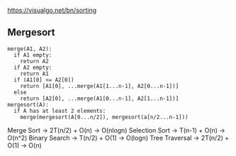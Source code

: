 https://visualgo.net/bn/sorting

## Mergesort

```
merge(A1, A2):
  if A1 empty:
    return A2
  if A2 empty:
    return A1
  if (A1[0] <= A2[0])
    return [A1[0], ...merge(A1[1...n-1], A2[0...n-1])]
  else
    return [A2[0], ...merge(A1[0...n-1], A2[1...n-1])]
mergesort(A):
  if A has at least 2 elements:
    merge(mergesort(A[0...n/2]), mergesort(a[n/2...n-1]))
```

Merge Sort -> 2T(n/2) + O(n) -> O(nlogn)
Selection Sort -> T(n-1) + O(n) -> O(n^2)
Binary Search -> T(n/2) + O(1) -> O(logn)
Tree Traversal -> 2T(n/2) + O(1) -> O(n)